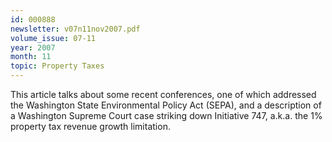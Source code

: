 ```yaml
---
id: 000888
newsletter: v07n11nov2007.pdf
volume_issue: 07-11
year: 2007
month: 11
topic: Property Taxes
---
```


This article talks about some recent conferences, one of which addressed the Washington State Environmental Policy Act (SEPA), and a description of a Washington Supreme Court case striking down Initiative 747, a.k.a. the 1% property tax revenue growth limitation.